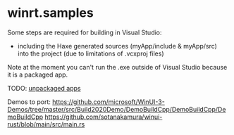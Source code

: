 # winrt.samples
 
Some steps are required for building in Visual Studio:
- including the Haxe generated sources (myApp/include & myApp/src) into the project (due to limitations of .vcxproj files)

Note at the moment you can't run the .exe outside of Visual Studio because it is a packaged app.

TODO: [unpackaged apps](https://learn.microsoft.com/en-us/windows/apps/windows-app-sdk/tutorial-unpackaged-deployment?tabs=cpp)

Demos to port:
https://github.com/microsoft/WinUI-3-Demos/tree/master/src/Build2020Demo/DemoBuildCpp/DemoBuildCpp/DemoBuildCpp
https://github.com/sotanakamura/winui-rust/blob/main/src/main.rs